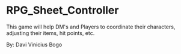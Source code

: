 # RPG_Sheet_Controller

This game will help DM's and Players to coordinate their characters, adjusting their items, hit points, etc.

By:
Davi Vinicius Bogo